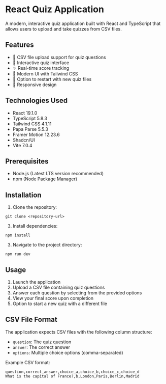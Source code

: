 # React Quiz Application

A modern, interactive quiz application built with React and TypeScript that allows users to upload and take quizzes from CSV files.

## Features

- 📝 CSV file upload support for quiz questions
- 🎯 Interactive quiz interface
- ✨ Real-time score tracking
- 🎨 Modern UI with Tailwind CSS
- 🔄 Option to restart with new quiz files
- 📱 Responsive design

## Technologies Used

- React 19.1.0
- TypeScript 5.8.3
- Tailwind CSS 4.1.11
- Papa Parse 5.5.3
- Framer Motion 12.23.6
- Shadcn/UI
- Vite 7.0.4

## Prerequisites

- Node.js (Latest LTS version recommended)
- npm (Node Package Manager)

## Installation

1. Clone the repository:
```aiignore
git clone <repository-url>
```
3. Install dependencies:
```aiignore
npm install
```
3. Navigate to the project directory:
```aiignore
npm run dev
```

## Usage

1. Launch the application
2. Upload a CSV file containing quiz questions
3. Answer each question by selecting from the provided options
4. View your final score upon completion
5. Option to start a new quiz with a different file

## CSV File Format

The application expects CSV files with the following column structure:
- `question`: The quiz question
- `answer`: The correct answer
- `options`: Multiple choice options (comma-separated)

Example CSV format:

```csv
question,correct_answer,choice_a,choice_b,choice_c,choice_d
What is the capital of France?,b,London,Paris,Berlin,Madrid
```
